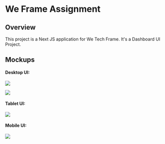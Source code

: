 # We Frame Assignment

## Overview

This project is a Next JS application for We Tech Frame. It's a Dashboard UI Project.

## Mockups

#### Desktop UI:

![](https://lh3.googleusercontent.com/pw/ABLVV84kSKyer2w-czZMwCMohSCL4IfCVJJcYMIRHgfNB3uCdPTuAvulA_CLZF0XS2rCIIOsOj5MKvSi8xDbQetJ0oY8Aes2Odp96aK-d5hNNOYW3bcJyfNThDYFSst4C7qDf7M4pjeywZiS8oY93ADsd99z=w1200-h900-s-no)

![](https://lh3.googleusercontent.com/pw/ABLVV87jvLDMM5eUQcpnWLLnAP0w6FKKZ8LUp4_HU5-_2z8UCqXuLpYhPl0LEYXaNu9VB8cl6Crw3AhJI-GkmwV4Fjl62xrZhVZKBmcMQNFpPsJCVdTeAujzcPt4j2-mN7Jq7fQoJQmuZECKOFtGQdIkdpC5=w1200-h900-s-no)

#### Tablet UI:

![](https://lh3.googleusercontent.com/pw/ABLVV85fWLqpnTWnkMfRZhotjnugQisps1NFAeHM9fj-_gIlFENh02JZTjnsBzFGe7feulEyXhtT2isRtp0e1-kQOUsEErC5MlY1mbcPWcR-MsJXH43xYooJgFbowsriFzrnyqejtmbfEIOYZfmAoSYiKwdm=w1200-h900-s-no)

#### Mobile UI:

![](https://lh3.googleusercontent.com/pw/ABLVV86nkZTxskwCmHAlsg5LEiIAMAZm_FW2AxIwvL5kyLu7hQwWoSsB9veF26AtSBsBnAneuErJiRkI5W_VWK_vy1FaKjYCf28b_tZo8kWf4x3CbkhIL7scIM44WLPOXrrBjcYgWD6LtyYL97GyStEGNCuv=w1200-h900-s-no)

